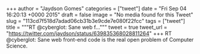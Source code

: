 
+++
author = "Jaydson Gomes"
categories = ["tweet"]
date = "Fri Sep 04 16:20:13 +0000 2015"
draft = false
image = "No media found for this Tweet"
slug = "113cd7f518d7adad06cb31b3e9cde7e080f22fcc"
tags = ["tweet"]
title = """RT @cyberglot: Sane web f..."""
tweet = true
tweet_url = "https://twitter.com/jaydson/status/639835368028811264"
+++
RT @cyberglot: Sane web front-end code is the real open problem of Computer Science.
